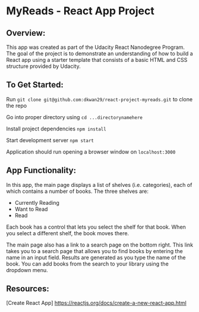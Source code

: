 # MyReads - React App Project

## Overview:

This app was created as part of the Udacity React Nanodegree Program. The goal of the project is to demonstrate an understanding of how to build a React app using a starter template that consists of a basic HTML and CSS structure provided by Udacity. 

## To Get Started:

Run ```git clone git@github.com:dkwan29/react-project-myreads.git``` to clone the repo

Go into proper directory using ```cd ...directorynamehere```

Install project dependencies ```npm install```

Start development server ```npm start```

Application should run opening a browser window on ```localhost:3000```

## App Functionality:

In this app, the main page displays a list of shelves (i.e. categories), each of which contains a number of books. The three shelves are:

- Currently Reading
- Want to Read
- Read

Each book has a control that lets you select the shelf for that book. When you select a different shelf, the book moves there.

The main page also has a link to a search page on the bottom right. This link takes you to a search page that allows you to find books by entering the name in an input field. Results are generated as you type the name of the book. You can add books from the search to your library using the dropdown menu.

## Resources:

[Create React App] https://reactjs.org/docs/create-a-new-react-app.html

